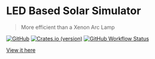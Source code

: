 # LED Based Solar Simulator
> More efficient than a Xenon Arc Lamp


[![GitHub](https://img.shields.io/github/license/Cap1led/documentation)](https://github.com/Cap1LED/documentation/blob/main/LICENSE)
[![Crates.io (version)](https://img.shields.io/crates/dv/mdbook/0.4.6?color=red&label=mdBook%20v0.4.6)](https://crates.io/crates/mdbook/0.4.6)
[![GitHub Workflow Status](https://img.shields.io/github/workflow/status/Cap1led/documentation/github%20pages)](https://github.com/Cap1LED/documentation/actions/workflows/manual.yml)

[View it here](https://cap1led.github.io/documentation/)